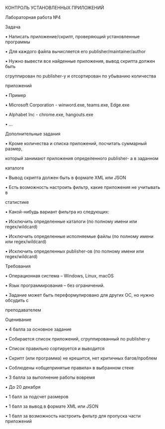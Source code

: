 ﻿КОНТРОЛЬ УСТАНОВЛЕННЫХ ПРИЛОЖЕНИЙ

Лабораторная работа №4

Задача

• Написать приложение/скрипт, проверяющий установленные программы

• Для каждого файла вычисляется его publisher/maintainer/author

• Нужно вывести все найденные приложения, вывод скрипта должен быть

сгруппирован по publisher-у и отсортирован по убыванию количества

приложений

• Пример

• Microsoft Corporation - winword.exe, teams.exe, Edge.exe

• Alphabet Inc - chrome.exe, hangouts.exe

• …

Дополнительные задания

• Кроме количества и списка приложений, посчитать суммарный размер,

который занимают приложения определенного publisher- а в заданном

каталоге

• Вывод скрипта должен быть в формате XML или JSON

• Есть возможность настроить фильтр, какие приложения не учитывать в

статистике

• Какой-нибудь вариант фильтра из следующих:

• Исключить определенные каталоги (по полному имени или regex/wildcard)

• Исключить определенные исполняемые файлы (по полному имени или regex/wildcard)

• Исключить определенных publisher-ов (по полному имени или regex/wildcard)

Требования

• Операционная система – Windows, Linux, macOS

• Язык программирования – без ограничений.

• Задание может быть переформулировано для других ОС, но нужно обсудить с

преподавателем

Оценивание

• 4 балла за основное задание

• Собирается список приложений, сгруппированный по publisher-у

• Список правильно сортируется и выводится

• Скрипт (или программа) не крешится, нет критичных багов/проблем

• Соблюдены «общепринятые правила» в выбранном стеке

• 3 балла за выполнение работы вовремя

• До 20 декабря

• 1 балл за подсчет размеров

• 1 балл за вывод в формате XML или JSON

• 1 балл за возможность настроить фильтр для пропуска части приложений
